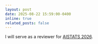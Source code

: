 ```yaml
---
layout: post
date: 2025-08-22 15:59:00-0400
inline: true
related_posts: false
---
```


I will serve as a reviewer for [AISTATS 2026](https://aistats.org/aistats2026/).
